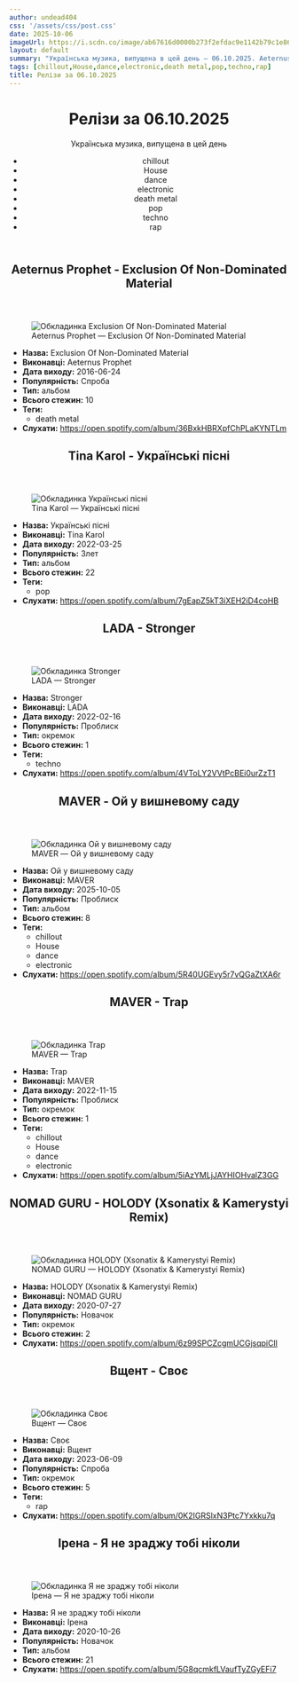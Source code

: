 ```yaml
---
author: undead404
css: '/assets/css/post.css'
date: 2025-10-06
imageUrl: https://i.scdn.co/image/ab67616d0000b273f2efdac9e1142b79c1e86536
layout: default
summary: "Українська музика, випущена в цей день – 06.10.2025. Aeternus Prophet, Tina Karol, LADA, MAVER і NOMAD GURU"
tags: [chillout,House,dance,electronic,death metal,pop,techno,rap]
title: Релізи за 06.10.2025
---
```


<main class="main-content">
  <header>
    <h1>Релізи за <time datetime="2025-10-06">06.10.2025</time></h1>
    <p class="summary">Українська музика, випущена в цей день</p>
      <ul class="tags">
          <li>chillout</li>
          <li>House</li>
          <li>dance</li>
          <li>electronic</li>
          <li>death metal</li>
          <li>pop</li>
          <li>techno</li>
          <li>rap</li>
      </ul>
  </header>
  <section class="releases">
    <article class="release">
      <header>
        <h2>
          Aeternus Prophet - Exclusion Of Non-Dominated Material
        </h2>
      </header>
      <figure>
        <img src="https://i.scdn.co/image/ab67616d0000b273f2efdac9e1142b79c1e86536" alt="Обкладинка Exclusion Of Non-Dominated Material">
        <figcaption>Aeternus Prophet — Exclusion Of Non-Dominated Material</figcaption>
      </figure>
      <ul>
        <li><strong>Назва:</strong> Exclusion Of Non-Dominated Material</li>
        <li><strong>Виконавці:</strong> Aeternus Prophet</li>
        <li><strong>Дата виходу:</strong> 2016-06-24</li>
        <li><strong>Популярність:</strong> Спроба</li>
        <li><strong>Тип:</strong> альбом</li>
        <li><strong>Всього стежин:</strong> 10</li>
            <li><strong>Теги:</strong>
            <ul class="tags">
                <li class="tag">death metal</li>
            </ul>
            </li>
        <li><strong>Слухати:</strong> <a href="https://open.spotify.com/album/36BxkHBRXpfChPLaKYNTLm" target="_blank">https:&#x2F;&#x2F;open.spotify.com&#x2F;album&#x2F;36BxkHBRXpfChPLaKYNTLm</a></li>
      </ul>
    </article>
    <article class="release">
      <header>
        <h2>
          Tina Karol - Українські пісні
        </h2>
      </header>
      <figure>
        <img src="https://i.scdn.co/image/ab67616d0000b2738a07ba3f96b667c3d7ae81c5" alt="Обкладинка Українські пісні">
        <figcaption>Tina Karol — Українські пісні</figcaption>
      </figure>
      <ul>
        <li><strong>Назва:</strong> Українські пісні</li>
        <li><strong>Виконавці:</strong> Tina Karol</li>
        <li><strong>Дата виходу:</strong> 2022-03-25</li>
        <li><strong>Популярність:</strong> Злет</li>
        <li><strong>Тип:</strong> альбом</li>
        <li><strong>Всього стежин:</strong> 22</li>
            <li><strong>Теги:</strong>
            <ul class="tags">
                <li class="tag">pop</li>
            </ul>
            </li>
        <li><strong>Слухати:</strong> <a href="https://open.spotify.com/album/7gEapZ5kT3iXEH2iD4coHB" target="_blank">https:&#x2F;&#x2F;open.spotify.com&#x2F;album&#x2F;7gEapZ5kT3iXEH2iD4coHB</a></li>
      </ul>
    </article>
    <article class="release">
      <header>
        <h2>
          LADA - Stronger
        </h2>
      </header>
      <figure>
        <img src="https://i.scdn.co/image/ab67616d0000b27301585c36618b962e3ad55e51" alt="Обкладинка Stronger">
        <figcaption>LADA — Stronger</figcaption>
      </figure>
      <ul>
        <li><strong>Назва:</strong> Stronger</li>
        <li><strong>Виконавці:</strong> LADA</li>
        <li><strong>Дата виходу:</strong> 2022-02-16</li>
        <li><strong>Популярність:</strong> Проблиск</li>
        <li><strong>Тип:</strong> окремок</li>
        <li><strong>Всього стежин:</strong> 1</li>
            <li><strong>Теги:</strong>
            <ul class="tags">
                <li class="tag">techno</li>
            </ul>
            </li>
        <li><strong>Слухати:</strong> <a href="https://open.spotify.com/album/4VToLY2VVtPcBEi0urZzT1" target="_blank">https:&#x2F;&#x2F;open.spotify.com&#x2F;album&#x2F;4VToLY2VVtPcBEi0urZzT1</a></li>
      </ul>
    </article>
    <article class="release">
      <header>
        <h2>
          MAVER - Ой у вишневому саду
        </h2>
      </header>
      <figure>
        <img src="https://i.scdn.co/image/ab67616d0000b273f3cab26f8281b62ae06c366a" alt="Обкладинка Ой у вишневому саду">
        <figcaption>MAVER — Ой у вишневому саду</figcaption>
      </figure>
      <ul>
        <li><strong>Назва:</strong> Ой у вишневому саду</li>
        <li><strong>Виконавці:</strong> MAVER</li>
        <li><strong>Дата виходу:</strong> 2025-10-05</li>
        <li><strong>Популярність:</strong> Проблиск</li>
        <li><strong>Тип:</strong> альбом</li>
        <li><strong>Всього стежин:</strong> 8</li>
            <li><strong>Теги:</strong>
            <ul class="tags">
                <li class="tag">chillout</li>
                <li class="tag">House</li>
                <li class="tag">dance</li>
                <li class="tag">electronic</li>
            </ul>
            </li>
        <li><strong>Слухати:</strong> <a href="https://open.spotify.com/album/5R40UGEvy5r7vQGaZtXA6r" target="_blank">https:&#x2F;&#x2F;open.spotify.com&#x2F;album&#x2F;5R40UGEvy5r7vQGaZtXA6r</a></li>
      </ul>
    </article>
    <article class="release">
      <header>
        <h2>
          MAVER - Trap
        </h2>
      </header>
      <figure>
        <img src="https://i.scdn.co/image/ab67616d0000b27365d1a9c015251f310d6210e5" alt="Обкладинка Trap">
        <figcaption>MAVER — Trap</figcaption>
      </figure>
      <ul>
        <li><strong>Назва:</strong> Trap</li>
        <li><strong>Виконавці:</strong> MAVER</li>
        <li><strong>Дата виходу:</strong> 2022-11-15</li>
        <li><strong>Популярність:</strong> Проблиск</li>
        <li><strong>Тип:</strong> окремок</li>
        <li><strong>Всього стежин:</strong> 1</li>
            <li><strong>Теги:</strong>
            <ul class="tags">
                <li class="tag">chillout</li>
                <li class="tag">House</li>
                <li class="tag">dance</li>
                <li class="tag">electronic</li>
            </ul>
            </li>
        <li><strong>Слухати:</strong> <a href="https://open.spotify.com/album/5iAzYMLjJAYHIOHvalZ3GG" target="_blank">https:&#x2F;&#x2F;open.spotify.com&#x2F;album&#x2F;5iAzYMLjJAYHIOHvalZ3GG</a></li>
      </ul>
    </article>
    <article class="release">
      <header>
        <h2>
          NOMAD GURU - HOLODY (Xsonatix &amp; Kamerystyi Remix)
        </h2>
      </header>
      <figure>
        <img src="https://i.scdn.co/image/ab67616d0000b2739da9bcaaad97971b12b6bcea" alt="Обкладинка HOLODY (Xsonatix &amp; Kamerystyi Remix)">
        <figcaption>NOMAD GURU — HOLODY (Xsonatix &amp; Kamerystyi Remix)</figcaption>
      </figure>
      <ul>
        <li><strong>Назва:</strong> HOLODY (Xsonatix &amp; Kamerystyi Remix)</li>
        <li><strong>Виконавці:</strong> NOMAD GURU</li>
        <li><strong>Дата виходу:</strong> 2020-07-27</li>
        <li><strong>Популярність:</strong> Новачок</li>
        <li><strong>Тип:</strong> окремок</li>
        <li><strong>Всього стежин:</strong> 2</li>
        <li><strong>Слухати:</strong> <a href="https://open.spotify.com/album/6z99SPCZcgmUCGjsqpiClI" target="_blank">https:&#x2F;&#x2F;open.spotify.com&#x2F;album&#x2F;6z99SPCZcgmUCGjsqpiClI</a></li>
      </ul>
    </article>
    <article class="release">
      <header>
        <h2>
          Вщент - Своє
        </h2>
      </header>
      <figure>
        <img src="https://i.scdn.co/image/ab67616d0000b273dc5256c608a850907d982cb3" alt="Обкладинка Своє">
        <figcaption>Вщент — Своє</figcaption>
      </figure>
      <ul>
        <li><strong>Назва:</strong> Своє</li>
        <li><strong>Виконавці:</strong> Вщент</li>
        <li><strong>Дата виходу:</strong> 2023-06-09</li>
        <li><strong>Популярність:</strong> Спроба</li>
        <li><strong>Тип:</strong> окремок</li>
        <li><strong>Всього стежин:</strong> 5</li>
            <li><strong>Теги:</strong>
            <ul class="tags">
                <li class="tag">rap</li>
            </ul>
            </li>
        <li><strong>Слухати:</strong> <a href="https://open.spotify.com/album/0K2IGRSlxN3Ptc7Yxkku7q" target="_blank">https:&#x2F;&#x2F;open.spotify.com&#x2F;album&#x2F;0K2IGRSlxN3Ptc7Yxkku7q</a></li>
      </ul>
    </article>
    <article class="release">
      <header>
        <h2>
          Ірена - Я не зраджу тобі ніколи
        </h2>
      </header>
      <figure>
        <img src="https://i.scdn.co/image/ab67616d0000b2730c10553a65a8cb8d86b686ea" alt="Обкладинка Я не зраджу тобі ніколи">
        <figcaption>Ірена — Я не зраджу тобі ніколи</figcaption>
      </figure>
      <ul>
        <li><strong>Назва:</strong> Я не зраджу тобі ніколи</li>
        <li><strong>Виконавці:</strong> Ірена</li>
        <li><strong>Дата виходу:</strong> 2020-10-26</li>
        <li><strong>Популярність:</strong> Новачок</li>
        <li><strong>Тип:</strong> альбом</li>
        <li><strong>Всього стежин:</strong> 21</li>
        <li><strong>Слухати:</strong> <a href="https://open.spotify.com/album/5G8qcmkfLVaufTyZGyEFi7" target="_blank">https:&#x2F;&#x2F;open.spotify.com&#x2F;album&#x2F;5G8qcmkfLVaufTyZGyEFi7</a></li>
      </ul>
    </article>
  </section>
</main>